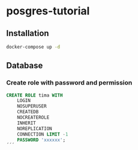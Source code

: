 # posgres-tutorial

## Installation

```bash
docker-compose up -d
```

## Database 

### Create role with password and permission

```sql
CREATE ROLE tima WITH
	LOGIN
	NOSUPERUSER
	CREATEDB
	NOCREATEROLE
	INHERIT
	NOREPLICATION
	CONNECTION LIMIT -1
	PASSWORD 'xxxxxx';
´´´


